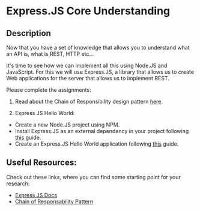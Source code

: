 # Express.JS Core Understanding

## Description

Now that you have a set of knowledge that allows you to understand what an API is, what is REST, HTTP etc...

It's time to see how we can implement all this using Node.JS and JavaScript. For this we will use Express.JS,
a library that allows us to create Web applications for the server that allows us to implement REST.

Please complete the assignments:
1. Read about the Chain of Responsibility design pattern [here](https://refactoring.guru/es/design-patterns/chain-of-responsibility).

2. Express JS Hello World:
  - Create a new Node.JS project using NPM.
  - Install Express.JS as an external dependency in your project following [this](https://expressjs.com/es/starter/installing.html) guide.
  - Create an Express.JS Hello World application following [this](https://expressjs.com/es/starter/hello-world.html) guide.


<!-- ## How to submit my solution?

Add your answers to your README file. -->

<!-- ## More Help?

Slack us 😉 -->

## Useful Resources:

Check out these links, where you can find some starting point for your research:

- [Express JS Docs](https://www.redhat.com/es/topics/api/what-are-application-programming-interfaces)
- [Chain of Responsability Pattern](https://refactoring.guru/es/design-patterns/chain-of-responsibility)